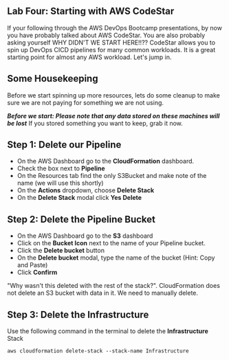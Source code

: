 ## Lab Four: Starting with AWS CodeStar
If your following through the AWS DevOps Bootcamp presentations, by now you have probably 
talked about AWS CodeStar. You are also probably asking yourself WHY DIDN'T WE START HERE!!?? 
CodeStar allows you to spin up DevOps CICD pipelines for many common workloads. It is a great 
starting point for almost any AWS workload. Let's jump in.

## Some Housekeeping
Before we start spinning up more resources, lets do some cleanup to make sure we are not 
paying for something we are not using.

***Before we start: Please note that any data stored on these machines will be lost***
If you stored something you want to keep, grab it now.

## Step 1: Delete our Pipeline
- On the AWS Dashboard go to the **CloudFormation** dashboard.
- Check the box next to **Pipeline**
- On the Resources tab find the only S3Bucket and make note of the name (we will use this shortly)
- On the **Actions** dropdown, choose **Delete Stack**
- On the **Delete Stack** modal click **Yes Delete**

## Step 2: Delete the Pipeline Bucket
- On the AWS Dashboard go to the **S3** dashboard
- Click on the **Bucket Icon** next to the name of your Pipeline bucket.
- Click the **Delete bucket** button
- On the **Delete bucket** modal, type the name of the bucket (Hint: Copy and Paste)
- Click **Confirm**

"Why wasn't this deleted with the rest of the stack?". CloudFormation does not delete an S3 bucket 
with data in it. We need to manually delete.

## Step 3: Delete the Infrastructure
Use the following command in the terminal to delete the **Infrastructure** Stack
```
aws cloudformation delete-stack --stack-name Infrastructure
```
